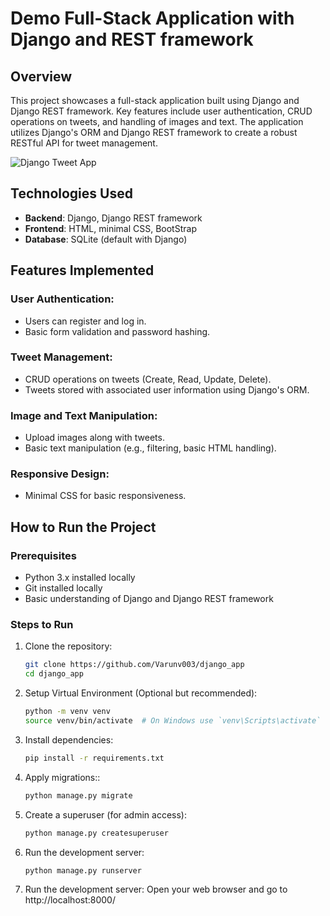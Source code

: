 # Demo Full-Stack Application with Django and REST framework

## Overview
This project showcases a full-stack application built using Django and Django REST framework. Key features include user authentication, CRUD operations on tweets, and handling of images and text. The application utilizes Django's ORM and Django REST framework to create a robust RESTful API for tweet management.

![Django Tweet App](django_app\django_app\media\photos\readme_snip.png)

## Technologies Used
- **Backend**: Django, Django REST framework
- **Frontend**: HTML, minimal CSS, BootStrap
- **Database**: SQLite (default with Django)

## Features Implemented
### User Authentication:
- Users can register and log in.
- Basic form validation and password hashing.

### Tweet Management:
- CRUD operations on tweets (Create, Read, Update, Delete).
- Tweets stored with associated user information using Django's ORM.

### Image and Text Manipulation:
- Upload images along with tweets.
- Basic text manipulation (e.g., filtering, basic HTML handling).

### Responsive Design:
- Minimal CSS for basic responsiveness.

## How to Run the Project
### Prerequisites
- Python 3.x installed locally
- Git installed locally
- Basic understanding of Django and Django REST framework

### Steps to Run
1. Clone the repository:
   ```bash
   git clone https://github.com/Varunv003/django_app
   cd django_app

2. Setup Virtual Environment (Optional but recommended):
   ```bash
   python -m venv venv
   source venv/bin/activate  # On Windows use `venv\Scripts\activate`

3. Install dependencies:
   ```bash
   pip install -r requirements.txt

4. Apply migrations::
   ```bash
   python manage.py migrate

5. Create a superuser (for admin access):
   ```bash
   python manage.py createsuperuser

6. Run the development server:
   ```bash
   python manage.py runserver

7. Run the development server:
   Open your web browser and go to http://localhost:8000/



